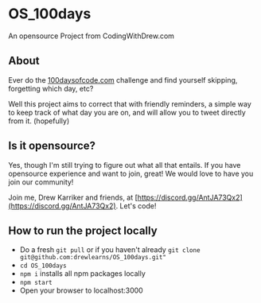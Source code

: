 # OS_100days
An opensource Project from CodingWithDrew.com

## About

Ever do the [100daysofcode.com](https://100daysofcode.com) challenge and find yourself skipping, forgetting which day, etc?

Well this project aims to correct that with friendly reminders, a simple way to keep track of what day you are on, and will allow you to tweet directly from it.  (hopefully)

## Is it opensource?

Yes, though I'm still trying to figure out what all that entails. If you have opensource experience and want to join, great! We would love to have you join our community!

Join me, Drew Karriker and friends, at [https://discord.gg/AntJA73Qx2](https://discord.gg/AntJA73Qx2). Let's code!

## How to run the project locally

* Do a fresh `git pull` or if you haven't already `git clone git@github.com:drewlearns/OS_100days.git" `
* `cd OS_100days`
* `npm i` installs all npm packages locally
* `npm start`
* Open your browser to localhost:3000

